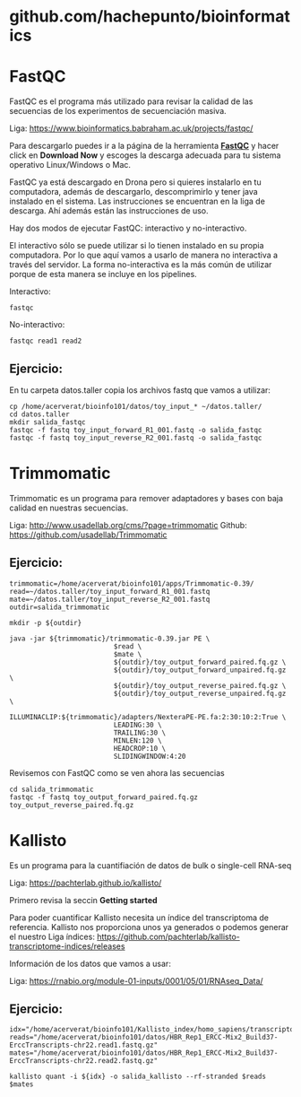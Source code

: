 # github.com/hachepunto/bioinformatics

# FastQC

FastQC es el programa más utilizado para revisar la calidad de las secuencias de los experimentos de secuenciación masiva.

Liga: https://www.bioinformatics.babraham.ac.uk/projects/fastqc/

Para descargarlo puedes ir a la página de la herramienta [**FastQC**](https://www.bioinformatics.babraham.ac.uk/projects/fastqc/) y hacer click en <b>Download Now</b> y escoges la descarga adecuada para tu sistema operativo Linux/Windows o Mac. 
	
FastQC ya está descargado en Drona pero si quieres instalarlo en tu computadora, además de descargarlo, descomprimirlo y tener java instalado en el sistema. Las instrucciones se encuentran en la liga de descarga. Ahí además están las instrucciones de uso.
	
Hay dos modos de ejecutar FastQC: interactivo y no-interactivo. 
	
El interactivo sólo se puede utilizar si lo tienen instalado en su propia computadora. Por lo que aquí vamos a usarlo de manera no interactiva a través del servidor. La forma no-interactiva es la más común de utilizar porque de esta manera se incluye en los pipelines.
	
Interactivo:

```
fastqc
```

No-interactivo: 

```
fastqc read1 read2
```

## Ejercicio:

En tu carpeta datos.taller copia los archivos fastq que vamos a utilizar:

```
cp /home/acerverat/bioinfo101/datos/toy_input_* ~/datos.taller/
cd datos.taller
mkdir salida_fastqc
fastqc -f fastq toy_input_forward_R1_001.fastq -o salida_fastqc
fastqc -f fastq toy_input_reverse_R2_001.fastq -o salida_fastqc
```
	

	
# Trimmomatic

Trimmomatic es un programa para remover adaptadores y bases con baja calidad en nuestras secuencias.

Liga: http://www.usadellab.org/cms/?page=trimmomatic
Github: https://github.com/usadellab/Trimmomatic

## Ejercicio:

```
trimmomatic=/home/acerverat/bioinfo101/apps/Trimmomatic-0.39/
read=~/datos.taller/toy_input_forward_R1_001.fastq
mate=~/datos.taller/toy_input_reverse_R2_001.fastq
outdir=salida_trimmomatic

mkdir -p ${outdir}

java -jar ${trimmomatic}/trimmomatic-0.39.jar PE \
					      $read \
					      $mate \
					      ${outdir}/toy_output_forward_paired.fq.gz \
					      ${outdir}/toy_output_forward_unpaired.fq.gz \
					      ${outdir}/toy_output_reverse_paired.fq.gz \
					      ${outdir}/toy_output_reverse_unpaired.fq.gz \
					      ILLUMINACLIP:${trimmomatic}/adapters/NexteraPE-PE.fa:2:30:10:2:True \
					      LEADING:30 \
					      TRAILING:30 \
					      MINLEN:120 \
					      HEADCROP:10 \
					      SLIDINGWINDOW:4:20 
```

Revisemos con FastQC como se ven ahora las secuencias

```
cd salida_trimmomatic
fastqc -f fastq toy_output_forward_paired.fq.gz toy_output_reverse_paired.fq.gz
```

# Kallisto

Es un programa para la cuantifiación de datos de bulk o single-cell RNA-seq

Liga: https://pachterlab.github.io/kallisto/

Primero revisa la seccin <b>Getting started</b>

Para poder cuantificar Kallisto necesita un índice del transcriptoma de referencia. Kallisto nos proporciona unos ya generados o podemos generar el nuestro
Liga índices: https://github.com/pachterlab/kallisto-transcriptome-indices/releases

Información de los datos que vamos a usar:

Liga: https://rnabio.org/module-01-inputs/0001/05/01/RNAseq_Data/

## Ejercicio:

```
idx="/home/acerverat/bioinfo101/Kallisto_index/homo_sapiens/transcriptome_chr22.idx"
reads="/home/acerverat/bioinfo101/datos/HBR_Rep1_ERCC-Mix2_Build37-ErccTranscripts-chr22.read1.fastq.gz"
mates="/home/acerverat/bioinfo101/datos/HBR_Rep1_ERCC-Mix2_Build37-ErccTranscripts-chr22.read2.fastq.gz"

kallisto quant -i ${idx} -o salida_kallisto --rf-stranded $reads $mates
```
